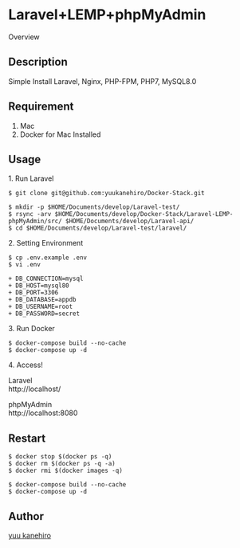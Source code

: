 Laravel+LEMP+phpMyAdmin
====

Overview

## Description

Simple Install Laravel, Nginx, PHP-FPM, PHP7, MySQL8.0


## Requirement

1. Mac
2. Docker for Mac Installed


## Usage


<p>1. Run Laravel</p>

```
$ git clone git@github.com:yuukanehiro/Docker-Stack.git

$ mkdir -p $HOME/Documents/develop/Laravel-test/
$ rsync -arv $HOME/Documents/develop/Docker-Stack/Laravel-LEMP-phpMyAdmin/src/ $HOME/Documents/develop/Laravel-api/
$ cd $HOME/Documents/develop/Laravel-test/laravel/
```


<p>2. Setting Environment</p>

```
$ cp .env.example .env
$ vi .env

+ DB_CONNECTION=mysql
+ DB_HOST=mysql80
+ DB_PORT=3306
+ DB_DATABASE=appdb
+ DB_USERNAME=root
+ DB_PASSWORD=secret
```


<p>3. Run Docker</p>

```
$ docker-compose build --no-cache
$ docker-compose up -d
```


<p>4. Access!</p>

Laravel  
http://localhost/  

phpMyAdmin  
http://localhost:8080  


  
  
## Restart

```
$ docker stop $(docker ps -q)
$ docker rm $(docker ps -q -a)
$ docker rmi $(docker images -q)

$ docker-compose build --no-cache
$ docker-compose up -d
```



## Author

[yuu kanehiro](https://github.com/yuukanehiro)
